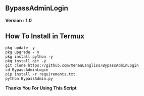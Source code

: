 ## BypassAdminLogin
**Version : 1.0**

## How To Install in Termux

```
pkg update -y
pkg upgrade - y
pkg install python -y
pkg install git -y
git clone https://github.com/XenaaLangliss/BypassAdminLogin
cd BypassAdminLogin
pip install -r requirements.txt
python BypassAdmin.py
```
**Thanks You For Using This Script**
